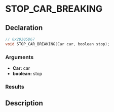 # STOP_CAR_BREAKING

## Declaration
```cpp
// 0x29305D67
void STOP_CAR_BREAKING(Car car, boolean stop);
```

### Arguments
- **Car:** car
- **boolean:** stop

### Results

## Description
